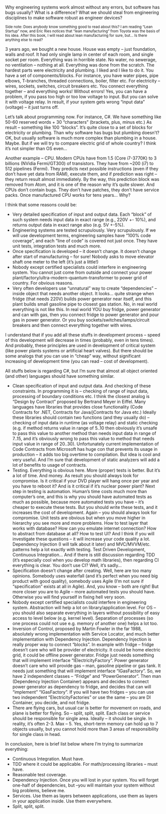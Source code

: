 Why engineering systems work almost without any errors, but software has bugs usually? What is a difference? What we should steal from engineering disciplines to make software robust as engineer devices? 

<small>
Side note: Does anybody know something good to read about this? I am reading “Lean Startup” now, and Eric Ries notices that “lean manufacturing” from Toyota was the basis of his idea. After this book, I will read about lean manufacturing for sure, but... Is there anything else to read? 
</small>

3 years ago, we bought a new house. House was empty – just foundation, walls and roof. It had only single lamp in center of each room, and single socket per room. Everything was in horrible state. No water, no sewerage, no ventilation – nothing at all. Everything was done from the scratch. The hardest parts were electricity and plumbing. I liked and I like to do it. You have a set of components/blocks. For instance, you have water pipes, pipe elbows, T-branches, threaded connections, boiler, filter etc. For electricity – wires, sockets, switches, circuit breakers etc. You connect everything together – and everything works! Without errors! Yes, you can have a problem, if you pass too high or too low voltage to input. But you can solve it with voltage relay. In result, if your system gets wrong “input data” (voltage) – it just turns off. 

Let’s talk about programming now. For instance, C#. We have something like 50-60 reserved words + 30 “characters” (brackets, plus, minus etc.) As result – something like 100 “blocks”. It’s quite close to a set of blocks for electricity or plumbing. Than why software has bugs but plumbing doesn’t? OK, but usually software is much more complex than plumbing in a house. Maybe. But if we will try to compare electric grid of whole country? I think it’s not simpler than OS even… 

Another example – CPU. Modern CPUs have from 1.5 (Core i7-3770K) to 3 billions (NVidia Fermi/GT300) of transistors. They have from ~200 (i7) to 512 pipelines (Fermi). They predicts next possible instructions (even if they don’t have yet data from RAM), execute them, and if prediction was right – they return result almost immediately. By the way, this prediction block was removed from Atom, and it is one of the reason why it’s quite slower. And CPUs don’t contain bugs. They don’t have patches, they don’t have service packs. Once manufactured CPU works for tens years… Why? 

I think that some reasons could be: 

* Very detailed specification of input and output data. Each “block” of such system needs input data in exact range (e.g., 220V +- 10%), and returns output data in exact range also (e.g. 5V +-5%). 
* Engineering systems are tested scrupulously. Very scrupulously. If we will use development terms, engineering samples have “100% code coverage”, and each “line of code” is covered not just once. They have unit tests, integration tests and much more. 
* Once specification is developed – it doesn’t change. It doesn’t change after start of manufacturing – for sure! Nobody asks to move elevator shaft one meter to the left (it’s just a little!) 
* Nobody except certified specialists could interfere in engineering system. You cannot just come from outside and connect your power plant/factory/ultra-modern-quantum-transformer to power grid of country. For obvious reasons.
* Very often developers use “unnatural” way to create “dependencies” – inside object that needs another object. It looks… quite strange when fridge (that needs 220V) builds power generator near itself, and this plant builds small gasoline pipe to closest gas station. No, in real world everything is not like this. In real world YOU buy fridge, power generator and can with gas, then you connect fridge to power generator and pour gas in power generator. Or you buy sockets/switches/lamps/circuit breakers and then connect everything together with wires. 

I understand that if you add all these stuffs in development process – speed of this development will decrease in times (probably, even in tens times). And probably, these principles are used in development of critical system (like power plants systems or artificial heart valves). But there should be some analogs that you can use in “cheap” way, without significant increasing of development time (you can read – cost of development). 

All stuffs below is regarding C#, but I’m sure that almost all object oriented (and other) languages should have something similar. 

* Clean specification of input and output data. And checking of these constraints. In programming it is – checking of range of input data, processing of boundary conditions etc. I think the closest analog is “Design by Contract” proposed by Bertrand Meyer in Eiffel. Many languages have libraries that provides close functionality (Code Contracts for .NET, Contracts for Java/jContracts for Java etc.) Ideally these libraries should contain two functions (and they usually do) – checking of input data in runtime (as voltage relay) and static checking (e.g. if method returns value in range of 5..10 then obviously it’s unsafe to pass this value to another method than needs input data in range of 7..15, and it’s obviously wrong to pass this value to method that needs input value in range of 20..30). Unfortunately current implementation of Code Contracts from Microsoft has huge con that prevents its usage in production – it adds too big overtime to compilation. But idea is cool and very useful. And I’m sure that development of static analyzers will add a lot of benefits to usage of contracts. 
* Testing. Everything is obvious here. More (proper) tests is better. But it’s a lot of time. And money. As result you should always look for compromise. Is it critical if your DVD player will hang once per year and you have to reboot it? And is it critical if it’s nuclear power plant? Next step in testing is automation. Human’s time costs much more than computer’s one, and this is why you should have automated tests as much as possible, because more automated tests you have – it’s cheaper to execute these tests. But you should write these tests, and it increases the cost of development. Again – you should always look for compromise. Unit tests are obvious but when you move higher in hierarchy you see more and more problems. How to test layer that works with database? How can you emulate internet connection? How to abstract from database at all? How to test UI? And I think if you will investigate these questions – it will increase your code quality a lot. Dependency Injection (I will talk about it later) and MVC/MVVM/etc. patterns help a lot exactly with testing. Test Driven Development, Continuous Integration… And if there is still discussion regarding TDD (it’s especially cool when you develop math libraries), then regarding CI everything is clear. You don’t use CI? Well, it’s sadly… 
* Specification doesn’t change after creating. Well, here are too many opinions. Somebody uses waterfall (and it’s perfect when you need big product with good quality), somebody uses Agile (I’m not sure if “specification” exists at all in Agile). And, you know – both are right! But more closer you are to Agile – more automated tests you should have. Otherwise you will find yourself in fixing hell very soon. 
* Nobody except certified specialists could interfere in engineering system. Abstraction will help a lot on library/application level. For OS – you should also separate everything in layers without possibility of easy access to level below (e.g. kernel level). Separation of processes (so one process could not use e.g. memory of another one) helps a lot too. 
* Inversion of Control, proposed by Martin Fowler in the far 1988, absolutely wrong implementation with Service Locator, and much better implementation with Dependency Injection. Dependency Injection is really proper way to connect “blocks”. In example with fridge – fridge doesn’t care who will be provider of electricity. It could be home electric grid, it could be offline power generator. Fridge just needs something that will implement interface “IElectricityFactory”. Power generator doesn’t care who will provide gas – man, gasoline pipeline or gas tank. It needs just something that will implement interface “IGasFactory”. So, we have 2 independent classes – “Fridge” and “PowerGenerator”. Then man (Dependency Injection Container) appears and decides to connect power generator as dependency to fridge, and decides that can will “implement” “IGasFactory”. If you will have two fridges – you can use two independent “ElectricityFactories” or use the same – you are DI Container, you decide, and not fridge. 
* There are flying cars, but usual car is better for movement on roads, and plane is better for flying. So – split, split, split. Each class or service should be responsible for single area. Ideally – it should be single. In reality, it’s often 2-3. Max – 5. Yes, short-term memory can hold up to 7 objects usually, but you cannot hold more than 3 areas of responsibility for single class in head. 

In conclusion, here is brief list below where I’m trying to summarize everything: 

* Continuous Integration. Must have. 
* TDD where it could be applicable. For math/processing libraries – must have. 
* Reasonable test coverage. 
* Dependency Injection. Once you will lost in your system. You will forget one-half of dependencies, but –you will maintain your system without big problems, believe me. 
* Services. Use them as layers between applications, use them as layers in your application inside. Use them everywhere. 
* Split, split, split. 